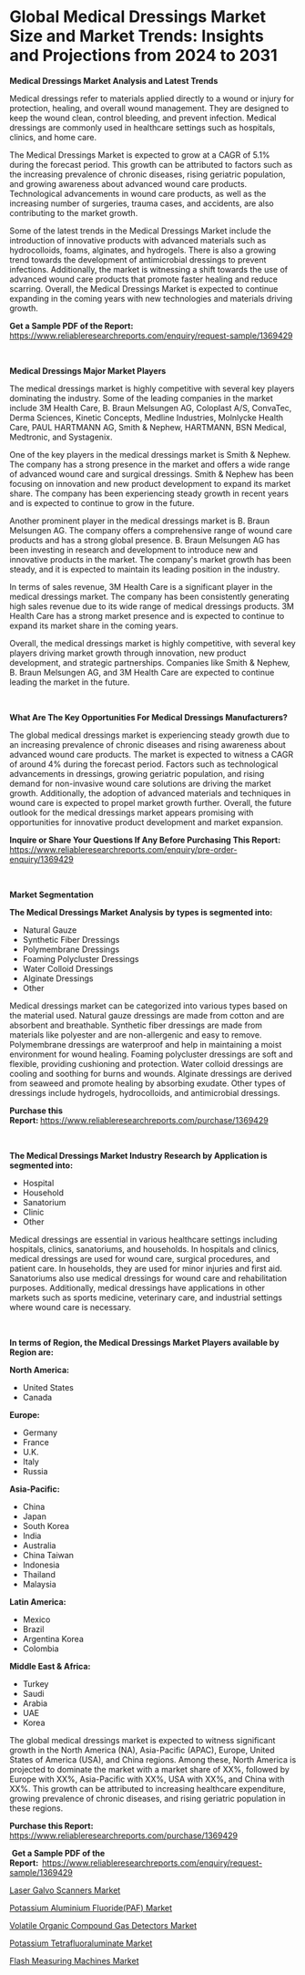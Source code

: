 <p><h1>Global Medical Dressings Market Size and Market Trends: Insights and Projections from 2024 to 2031</h1></p><p><strong>Medical Dressings Market Analysis and Latest Trends</strong></p>
<p><p>Medical dressings refer to materials applied directly to a wound or injury for protection, healing, and overall wound management. They are designed to keep the wound clean, control bleeding, and prevent infection. Medical dressings are commonly used in healthcare settings such as hospitals, clinics, and home care.</p><p>The Medical Dressings Market is expected to grow at a CAGR of 5.1% during the forecast period. This growth can be attributed to factors such as the increasing prevalence of chronic diseases, rising geriatric population, and growing awareness about advanced wound care products. Technological advancements in wound care products, as well as the increasing number of surgeries, trauma cases, and accidents, are also contributing to the market growth.</p><p>Some of the latest trends in the Medical Dressings Market include the introduction of innovative products with advanced materials such as hydrocolloids, foams, alginates, and hydrogels. There is also a growing trend towards the development of antimicrobial dressings to prevent infections. Additionally, the market is witnessing a shift towards the use of advanced wound care products that promote faster healing and reduce scarring. Overall, the Medical Dressings Market is expected to continue expanding in the coming years with new technologies and materials driving growth.</p></p>
<p><strong>Get a Sample PDF of the Report:&nbsp;</strong> <a href="https://www.reliableresearchreports.com/enquiry/request-sample/1369429">https://www.reliableresearchreports.com/enquiry/request-sample/1369429</a></p>
<p>&nbsp;</p>
<p><strong>Medical Dressings Major Market Players</strong></p>
<p><p>The medical dressings market is highly competitive with several key players dominating the industry. Some of the leading companies in the market include 3M Health Care, B. Braun Melsungen AG, Coloplast A/S, ConvaTec, Derma Sciences, Kinetic Concepts, Medline Industries, Molnlycke Health Care, PAUL HARTMANN AG, Smith & Nephew, HARTMANN, BSN Medical, Medtronic, and Systagenix.</p><p>One of the key players in the medical dressings market is Smith & Nephew. The company has a strong presence in the market and offers a wide range of advanced wound care and surgical dressings. Smith & Nephew has been focusing on innovation and new product development to expand its market share. The company has been experiencing steady growth in recent years and is expected to continue to grow in the future.</p><p>Another prominent player in the medical dressings market is B. Braun Melsungen AG. The company offers a comprehensive range of wound care products and has a strong global presence. B. Braun Melsungen AG has been investing in research and development to introduce new and innovative products in the market. The company's market growth has been steady, and it is expected to maintain its leading position in the industry.</p><p>In terms of sales revenue, 3M Health Care is a significant player in the medical dressings market. The company has been consistently generating high sales revenue due to its wide range of medical dressings products. 3M Health Care has a strong market presence and is expected to continue to expand its market share in the coming years.</p><p>Overall, the medical dressings market is highly competitive, with several key players driving market growth through innovation, new product development, and strategic partnerships. Companies like Smith & Nephew, B. Braun Melsungen AG, and 3M Health Care are expected to continue leading the market in the future.</p></p>
<p>&nbsp;</p>
<p><strong>What Are The Key Opportunities For Medical Dressings Manufacturers?</strong></p>
<p><p>The global medical dressings market is experiencing steady growth due to an increasing prevalence of chronic diseases and rising awareness about advanced wound care products. The market is expected to witness a CAGR of around 4% during the forecast period. Factors such as technological advancements in dressings, growing geriatric population, and rising demand for non-invasive wound care solutions are driving the market growth. Additionally, the adoption of advanced materials and techniques in wound care is expected to propel market growth further. Overall, the future outlook for the medical dressings market appears promising with opportunities for innovative product development and market expansion.</p></p>
<p><strong>Inquire or Share Your Questions If Any Before Purchasing This Report:</strong> <a href="https://www.reliableresearchreports.com/enquiry/pre-order-enquiry/1369429">https://www.reliableresearchreports.com/enquiry/pre-order-enquiry/1369429</a></p>
<p>&nbsp;</p>
<p><strong>Market Segmentation</strong></p>
<p><strong>The Medical Dressings Market Analysis by types is segmented into:</strong></p>
<p><ul><li>Natural Gauze</li><li>Synthetic Fiber Dressings</li><li>Polymembrane Dressings</li><li>Foaming Polycluster Dressings</li><li>Water Colloid Dressings</li><li>Alginate Dressings</li><li>Other</li></ul></p>
<p><p>Medical dressings market can be categorized into various types based on the material used. Natural gauze dressings are made from cotton and are absorbent and breathable. Synthetic fiber dressings are made from materials like polyester and are non-allergenic and easy to remove. Polymembrane dressings are waterproof and help in maintaining a moist environment for wound healing. Foaming polycluster dressings are soft and flexible, providing cushioning and protection. Water colloid dressings are cooling and soothing for burns and wounds. Alginate dressings are derived from seaweed and promote healing by absorbing exudate. Other types of dressings include hydrogels, hydrocolloids, and antimicrobial dressings.</p></p>
<p><strong>Purchase this Report:&nbsp;</strong><a href="https://www.reliableresearchreports.com/purchase/1369429">https://www.reliableresearchreports.com/purchase/1369429</a></p>
<p>&nbsp;</p>
<p><strong>The Medical Dressings Market Industry Research by Application is segmented into:</strong></p>
<p><ul><li>Hospital</li><li>Household</li><li>Sanatorium</li><li>Clinic</li><li>Other</li></ul></p>
<p><p>Medical dressings are essential in various healthcare settings including hospitals, clinics, sanatoriums, and households. In hospitals and clinics, medical dressings are used for wound care, surgical procedures, and patient care. In households, they are used for minor injuries and first aid. Sanatoriums also use medical dressings for wound care and rehabilitation purposes. Additionally, medical dressings have applications in other markets such as sports medicine, veterinary care, and industrial settings where wound care is necessary.</p></p>
<p>&nbsp;</p>
<p><strong>In terms of Region, the Medical Dressings Market Players available by Region are:</strong></p>
<p>
    <p> <strong> North America: </strong>
        <ul>
            <li>United States</li>
            <li>Canada</li>
        </ul>
        </p> 
    <p> <strong> Europe: </strong>
        <ul>
            <li>Germany</li>
            <li>France</li>
            <li>U.K.</li>
            <li>Italy</li>
            <li>Russia</li>
        </ul>
        </p> 
    <p> <strong> Asia-Pacific: </strong>
        <ul>
            <li>China</li>
            <li>Japan</li>
            <li>South Korea</li>
            <li>India</li>
            <li>Australia</li>
            <li>China Taiwan</li>
            <li>Indonesia</li>
            <li>Thailand</li>
            <li>Malaysia</li>
        </ul>
        </p> 
    <p> <strong> Latin America: </strong>
        <ul>
            <li>Mexico</li>
            <li>Brazil</li>
            <li>Argentina Korea</li>
            <li>Colombia</li>
        </ul>
        </p> 
    <p> <strong> Middle East & Africa: </strong>
        <ul>
            <li>Turkey</li>
            <li>Saudi</li>
            <li>Arabia</li>
            <li>UAE</li>
            <li>Korea</li>
        </ul>
    </p>
    </p>
<p><p>The global medical dressings market is expected to witness significant growth in the North America (NA), Asia-Pacific (APAC), Europe, United States of America (USA), and China regions. Among these, North America is projected to dominate the market with a market share of XX%, followed by Europe with XX%, Asia-Pacific with XX%, USA with XX%, and China with XX%. This growth can be attributed to increasing healthcare expenditure, growing prevalence of chronic diseases, and rising geriatric population in these regions.</p></p>
<p><strong>Purchase this Report: </strong><a href="https://www.reliableresearchreports.com/purchase/1369429">https://www.reliableresearchreports.com/purchase/1369429</a></p>
<p>&nbsp;<strong>Get a Sample PDF of the Report:&nbsp;&nbsp;</strong><a href="https://www.reliableresearchreports.com/enquiry/request-sample/1369429">https://www.reliableresearchreports.com/enquiry/request-sample/1369429</a></p>
<p><strong></strong></p>
<p><p><a href="https://medium.com/p/3ffa89e1b7cd/edit">Laser Galvo Scanners Market</a></p><p><a href="https://issuu.com/reportprime-2/docs/potassium-aluminium-fluoridepaf-market-size-2030.p">Potassium Aluminium Fluoride(PAF) Market</a></p><p><a href="https://medium.com/p/57da6924c7b0/edit">Volatile Organic Compound Gas Detectors Market</a></p><p><a href="https://issuu.com/reportprime-2/docs/potassium-tetrafluoraluminate-market-size-2030.ppt">Potassium Tetrafluoraluminate Market</a></p><p><a href="https://medium.com/p/3f22f98222a4/edit">Flash Measuring Machines Market</a></p></p>